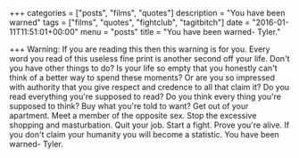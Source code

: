 +++
categories = ["posts", "films", "quotes"]
description = "You have been warned"
tags = ["films", "quotes", "fightclub", "tagitbitch"]
date = "2016-01-11T11:51:01+00:00"
menu = "posts"
title = "You have been warned- Tyler."

+++
Warning: If you are reading this then this warning is for you. Every word you read of this useless fine print is another second off your life. Don't you have other things to do? Is your life so empty that you honestly can't think of a better way to spend these moments? Or are you so impressed with authority that you give respect and credence to all that claim it? Do you read everything you're supposed to read? Do you think every thing you're supposed to think? Buy what you're told to want? Get out of your apartment. Meet a member of the opposite sex. Stop the excessive shopping and masturbation. Quit your job. Start a fight. Prove you're alive. If you don't claim your humanity you will become a statistic. You have been warned- Tyler.
